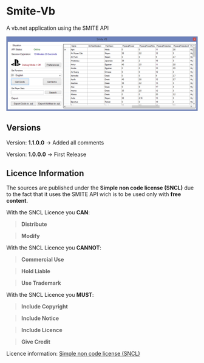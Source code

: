 # Smite-Vb
A vb.net application using the SMITE API

![Main View](/Screens/smite%20vb.PNG)

## Versions

Version: **1.1.0.0**  &#x2192; Added all comments

Version: **1.0.0.0**  &#x2192; First Release

## Licence Information
The sources are published under the **Simple non code license (SNCL)** due to the fact that it uses the SMITE API wich is to be used only with **free content**.

With the SNCL Licence you **CAN**:
> **Distribute**

> **Modify**

With the SNCL Licence you **CANNOT**:
> **Commercial Use**

> **Hold Liable**

> **Use Trademark**

With the SNCL Licence you **MUST**:
> **Include Copyright**

> **Include Notice**

> **Include Licence**

> **Give Credit**

Licence information: [Simple non code license (SNCL)](https://tldrlegal.com/license/simple-non-code-license-(sncl)#summary)
